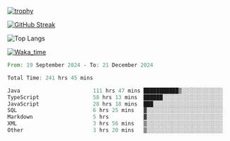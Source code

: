 <!--
**ren-joey/ren-joey** is a ✨ _special_ ✨ repository because its `README.md` (this file) appears on your GitHub profile.

Here are some ideas to get you started:

- 🔭 I’m currently working on ...
- 🌱 I’m currently learning ...
- 👯 I’m looking to collaborate on ...
- 🤔 I’m looking for help with ...
- 💬 Ask me about ...
- 📫 How to reach me: ...
- 😄 Pronouns: ...
- ⚡ Fun fact: ...
-->

[![trophy](https://github-profile-trophy.vercel.app/?username=ren-joey&theme=darkhub&column=5)](https://github.com/ren-joey)

[![GitHub Streak](https://streak-stats.demolab.com/?user=ren-joey&theme=dark)](https://github.com/ren-joey)

![Top Langs](https://github-readme-stats.vercel.app/api/top-langs?username=ren-joey&show_icons=true&layout=compact&locale=en&hide=html,CSS,scss,Pug,Twig&theme=dark)

[![Waka_time](https://github-readme-stats.vercel.app/api/wakatime?username=joeyren&theme=dark)](https://github.com/ren-joey)

<!--START_SECTION:waka-->

```rust
From: 19 September 2024 - To: 21 December 2024

Total Time: 241 hrs 45 mins

Java                       111 hrs 47 mins ███████████▒░░░░░░░░░░░░░   45.61 %
TypeScript                 58 hrs 13 mins  ██████░░░░░░░░░░░░░░░░░░░   23.76 %
JavaScript                 28 hrs 18 mins  ███░░░░░░░░░░░░░░░░░░░░░░   11.55 %
SQL                        6 hrs 25 mins   ▓░░░░░░░░░░░░░░░░░░░░░░░░   02.62 %
Markdown                   5 hrs           ▓░░░░░░░░░░░░░░░░░░░░░░░░   02.04 %
XML                        3 hrs 56 mins   ▒░░░░░░░░░░░░░░░░░░░░░░░░   01.61 %
Other                      3 hrs 20 mins   ▒░░░░░░░░░░░░░░░░░░░░░░░░   01.37 %
```

<!--END_SECTION:waka-->
